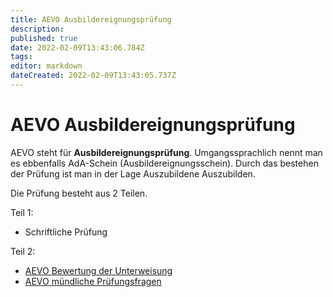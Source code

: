 ```yaml
---
title: AEVO Ausbildereignungsprüfung
description: 
published: true
date: 2022-02-09T13:43:06.784Z
tags: 
editor: markdown
dateCreated: 2022-02-09T13:43:05.737Z
---
```


# AEVO Ausbildereignungsprüfung

AEVO steht für **Ausbildereignungsprüfung**. Umgangssprachlich nennt man
es ebbenfalls AdA-Schein (Ausbildereignungsschein). Durch das bestehen
der Prüfung ist man in der Lage Auszubildene Auszubilden.

Die Prüfung besteht aus 2 Teilen.

Teil 1:

-   Schriftliche Prüfung

Teil 2:

-   [AEVO Bewertung der Unterweisung](/AEVO_Bewertung_der_Unterweisung)
-   [AEVO mündliche Prüfungsfragen](/AEVO_mündliche_Prüfungsfragen)
    
